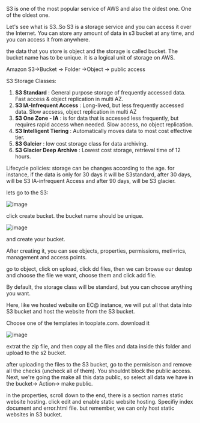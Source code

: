
S3 is one of the most popular service of AWS and also the oldest one. One of the oldest one.

Let's see what is S3..So S3 is a storage service and you can access it over the Internet. You can store any amount of data in s3 bucket at any time, and you can access it from anywhere.

the data that you store is object and the storage is called bucket. The bucket name has to be unique. it is a logical unit of storage on AWS. 

Amazon S3->Bucket -> Folder ->Object -> public access


S3 Storage Classes:

1. **S3 Standard** : General purpose storage of frequently accessed data. Fast access & object replication in multi AZ.
2. **S3 IA-Infrequent Access** : Long-lived, but less frequently accessed data. Slow accsess, object replication in multi AZ
3. **S3 One Zone - IA** : is for data that is accessed less frequently, but requires rapid access when needed. Slow access, no object replication.
4. **S3 Intelligent Tiering** : Automatically moves data to most cost effective tier.
5. **S3 Galcier** : low cost storage class for data archiving.
6. **S3 Glacier Deep Archive** : Lowest cost storage, retrieval time of 12 hours.


Lifecycle policies: storage can be changes according to the age. for instance, if the data is only for 30 days it will be S3standard, after 30 days, will be S3 IA-infrequent Access and after 90 days, will be S3 glacier.


lets go to the S3:

![image](https://github.com/bengisugelin/DevOps/assets/113550043/07581864-1394-468e-b8e8-1dcfaed11663)


click create bucket. the bucket name should be unique.

![image](https://github.com/bengisugelin/DevOps/assets/113550043/58fdbe94-79af-466c-a564-044f56cba71a)

and create your bucket.

After creating it, you can see objects, properties, permissions, meti=rics, management and access points.

go to object, click on upload, click dd files, then we can browse our destop and choose the file we want, choose them and click add file.

By default, the storage class will be standard, but you can choose anything you want.


Here, like we hosted website on EC@ instance, we will put all that data into S3 bucket and host the website from the S3 bucket.

Choose one of the templates in tooplate.com. download it

![image](https://github.com/bengisugelin/DevOps/assets/113550043/c8f2aa4d-582b-4f06-91da-9007a2789a87)

extrat the zip file, and then copy all the files and data inside this folder and upload to the s2 bucket.

after uploading the files to the S3 bucket, go to the permisison and remove all the checks (uncheck all of them). You shouldnt block the public access. Next, we're going the make all this data public, so select all data we have in the bucket-> Action-> make public.

in the properties, scroll down to the end, there is a section names static website hosting. click edit and enable static website hosting. Specifiy index document and error.html file. but remember, we can only host static websites in S3 bucket.
